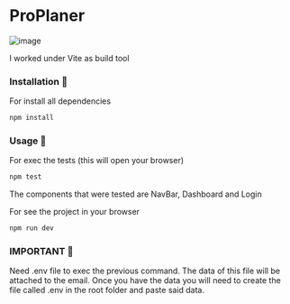 # ProPlaner

![image](https://res.cloudinary.com/mukeniola/image/upload/v1669651303/witk0vc48a59gwohdwrd.png)

I worked under Vite as build tool

### Installation 🔧
For install all dependencies
```javascript
npm install 
```

### Usage 🔧

For exec the tests (this will open your browser)
```javascript
npm test
```
The components that were tested are NavBar, Dashboard and Login

For see the project in your browser
```javascript
npm run dev
```

### IMPORTANT 📌

Need .env file to exec the previous command. The data of this file will be attached to the email. Once you have the data you will need to create the file called .env in the root folder and paste said data.
